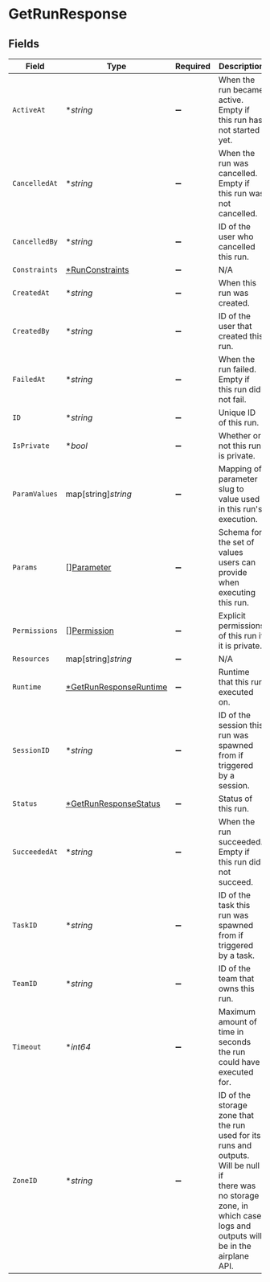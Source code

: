 # GetRunResponse


## Fields

| Field                                                                                                                                                                     | Type                                                                                                                                                                      | Required                                                                                                                                                                  | Description                                                                                                                                                               | Example                                                                                                                                                                   |
| ------------------------------------------------------------------------------------------------------------------------------------------------------------------------- | ------------------------------------------------------------------------------------------------------------------------------------------------------------------------- | ------------------------------------------------------------------------------------------------------------------------------------------------------------------------- | ------------------------------------------------------------------------------------------------------------------------------------------------------------------------- | ------------------------------------------------------------------------------------------------------------------------------------------------------------------------- |
| `ActiveAt`                                                                                                                                                                | **string*                                                                                                                                                                 | :heavy_minus_sign:                                                                                                                                                        | When the run became active. Empty if this run has not started yet.                                                                                                        | 2022-01-11 22:32:45.707231+00                                                                                                                                             |
| `CancelledAt`                                                                                                                                                             | **string*                                                                                                                                                                 | :heavy_minus_sign:                                                                                                                                                        | When the run was cancelled. Empty if this run was not cancelled.                                                                                                          | 2022-01-11 22:33:03.78416+00                                                                                                                                              |
| `CancelledBy`                                                                                                                                                             | **string*                                                                                                                                                                 | :heavy_minus_sign:                                                                                                                                                        | ID of the user who cancelled this run.                                                                                                                                    | run20220111zlq2ig4                                                                                                                                                        |
| `Constraints`                                                                                                                                                             | [*RunConstraints](../../models/shared/runconstraints.md)                                                                                                                  | :heavy_minus_sign:                                                                                                                                                        | N/A                                                                                                                                                                       |                                                                                                                                                                           |
| `CreatedAt`                                                                                                                                                               | **string*                                                                                                                                                                 | :heavy_minus_sign:                                                                                                                                                        | When this run was created.                                                                                                                                                | 2022-01-11 22:32:45.601486+00                                                                                                                                             |
| `CreatedBy`                                                                                                                                                               | **string*                                                                                                                                                                 | :heavy_minus_sign:                                                                                                                                                        | ID of the user that created this run.                                                                                                                                     | usr20220103zlufhym                                                                                                                                                        |
| `FailedAt`                                                                                                                                                                | **string*                                                                                                                                                                 | :heavy_minus_sign:                                                                                                                                                        | When the run failed. Empty if this run did not fail.                                                                                                                      | 2022-01-11 22:33:03.78416+00                                                                                                                                              |
| `ID`                                                                                                                                                                      | **string*                                                                                                                                                                 | :heavy_minus_sign:                                                                                                                                                        | Unique ID of this run.                                                                                                                                                    | run20220111zlq2ig4                                                                                                                                                        |
| `IsPrivate`                                                                                                                                                               | **bool*                                                                                                                                                                   | :heavy_minus_sign:                                                                                                                                                        | Whether or not this run is private.                                                                                                                                       | true                                                                                                                                                                      |
| `ParamValues`                                                                                                                                                             | map[string]*string*                                                                                                                                                       | :heavy_minus_sign:                                                                                                                                                        | Mapping of parameter slug to value used in this run's execution.                                                                                                          | [object Object]                                                                                                                                                           |
| `Params`                                                                                                                                                                  | [][Parameter](../../models/shared/parameter.md)                                                                                                                           | :heavy_minus_sign:                                                                                                                                                        | Schema for the set of values users can provide when executing this run.                                                                                                   |                                                                                                                                                                           |
| `Permissions`                                                                                                                                                             | [][Permission](../../models/shared/permission.md)                                                                                                                         | :heavy_minus_sign:                                                                                                                                                        | Explicit permissions of this run if it is private.                                                                                                                        |                                                                                                                                                                           |
| `Resources`                                                                                                                                                               | map[string]*string*                                                                                                                                                       | :heavy_minus_sign:                                                                                                                                                        | N/A                                                                                                                                                                       |                                                                                                                                                                           |
| `Runtime`                                                                                                                                                                 | [*GetRunResponseRuntime](../../models/shared/getrunresponseruntime.md)                                                                                                    | :heavy_minus_sign:                                                                                                                                                        | Runtime that this run executed on.                                                                                                                                        | standard                                                                                                                                                                  |
| `SessionID`                                                                                                                                                               | **string*                                                                                                                                                                 | :heavy_minus_sign:                                                                                                                                                        | ID of the session this run was spawned from if triggered by a session.                                                                                                    |                                                                                                                                                                           |
| `Status`                                                                                                                                                                  | [*GetRunResponseStatus](../../models/shared/getrunresponsestatus.md)                                                                                                      | :heavy_minus_sign:                                                                                                                                                        | Status of this run.                                                                                                                                                       | Succeeded                                                                                                                                                                 |
| `SucceededAt`                                                                                                                                                             | **string*                                                                                                                                                                 | :heavy_minus_sign:                                                                                                                                                        | When the run succeeded. Empty if this run did not succeed.                                                                                                                | 2022-01-11 22:33:03.78416+00                                                                                                                                              |
| `TaskID`                                                                                                                                                                  | **string*                                                                                                                                                                 | :heavy_minus_sign:                                                                                                                                                        | ID of the task this run was spawned from if triggered by a task.                                                                                                          | tsk20210728zxb2vxn                                                                                                                                                        |
| `TeamID`                                                                                                                                                                  | **string*                                                                                                                                                                 | :heavy_minus_sign:                                                                                                                                                        | ID of the team that owns this run.                                                                                                                                        | tea20220103zvy4auu                                                                                                                                                        |
| `Timeout`                                                                                                                                                                 | **int64*                                                                                                                                                                  | :heavy_minus_sign:                                                                                                                                                        | Maximum amount of time in seconds the run could have executed for.                                                                                                        | 3600                                                                                                                                                                      |
| `ZoneID`                                                                                                                                                                  | **string*                                                                                                                                                                 | :heavy_minus_sign:                                                                                                                                                        | ID of the storage zone that the run used for its runs and outputs. Will be null if<br/>there was no storage zone, in which case logs and outputs will be in the airplane API. | zon20230224zu6zo7yyn65                                                                                                                                                    |
